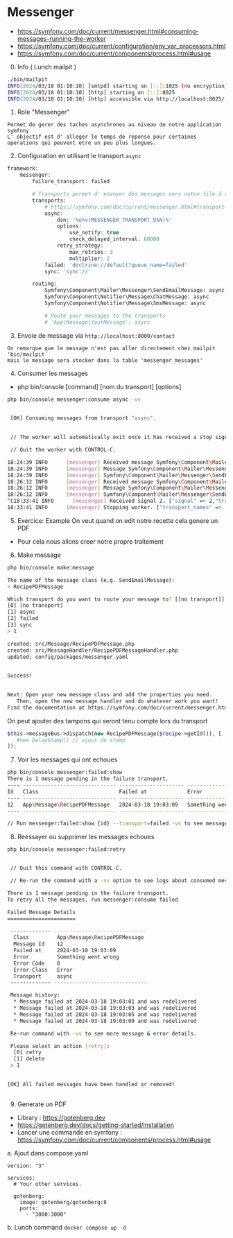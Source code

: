 # Messenger

- https://symfony.com/doc/current/messenger.html#consuming-messages-running-the-worker
- https://symfony.com/doc/current/configuration/env_var_processors.html
- https://symfony.com/doc/current/components/process.html#usage


0. Info ( Lunch mailpit )
```bash
./bin/mailpit
INFO[2024/03/18 01:10:10] [smtpd] starting on [::]:1025 (no encryption) 
INFO[2024/03/18 01:10:10] [http] starting on [::]:8025                 
INFO[2024/03/18 01:10:10] [http] accessible via http://localhost:8025/ 

```


1. Role "Messenger"
```
Permet de gerer des taches asynchrones au niveau de notre application symfony
L' objectif est d' alleger le temps de reponse pour certaines operations qui peuvent etre un peu plus longues.
```


2. Configuration en utilisant le transport ```async```
```php 
framework:
    messenger:
        failure_transport: failed

        # Transports permet d' envoyer des messages vers notre file d attente
        transports:
            # https://symfony.com/doc/current/messenger.html#transport-configuration
            async:
                dsn: '%env(MESSENGER_TRANSPORT_DSN)%'
                options:
                    use_notify: true
                    check_delayed_interval: 60000
                retry_strategy:
                    max_retries: 3
                    multiplier: 2
            failed: 'doctrine://default?queue_name=failed'
            sync: 'sync://'

        routing:
            Symfony\Component\Mailer\Messenger\SendEmailMessage: async
            Symfony\Component\Notifier\Message\ChatMessage: async
            Symfony\Component\Notifier\Message\SmsMessage: async

            # Route your messages to the transports
            # 'App\Message\YourMessage': async
```


3. Envoie de message via ```http://localhost:8000/contact```
```
On remarque que le message n'est pas aller directement chez mailpit 'bin/mailpit'
mais le message sera stocker dans la table 'messenger_messages'
```

4. Consumer les messages
- php bin/console [command] [nom du transport] [options]
```bash
php bin/console messenger:consume async -vv

                                                                                                                        
 [OK] Consuming messages from transport "async".                                                                        
                                                                                                                        

 // The worker will automatically exit once it has received a stop signal via the messenger:stop-workers command.       

 // Quit the worker with CONTROL-C.                                                                                     

18:24:39 INFO      [messenger] Received message Symfony\Component\Mailer\Messenger\SendEmailMessage ["class" => "Symfony\Component\Mailer\Messenger\SendEmailMessage"]
18:24:39 INFO      [messenger] Message Symfony\Component\Mailer\Messenger\SendEmailMessage handled by Symfony\Component\Mailer\Messenger\MessageHandler::__invoke ["class" => "Symfony\Component\Mailer\Messenger\SendEmailMessage","handler" => "Symfony\Component\Mailer\Messenger\MessageHandler::__invoke"]
18:24:39 INFO      [messenger] Symfony\Component\Mailer\Messenger\SendEmailMessage was handled successfully (acknowledging to transport). ["class" => "Symfony\Component\Mailer\Messenger\SendEmailMessage"]
18:26:12 INFO      [messenger] Received message Symfony\Component\Mailer\Messenger\SendEmailMessage ["class" => "Symfony\Component\Mailer\Messenger\SendEmailMessage"]
18:26:12 INFO      [messenger] Message Symfony\Component\Mailer\Messenger\SendEmailMessage handled by Symfony\Component\Mailer\Messenger\MessageHandler::__invoke ["class" => "Symfony\Component\Mailer\Messenger\SendEmailMessage","handler" => "Symfony\Component\Mailer\Messenger\MessageHandler::__invoke"]
18:26:12 INFO      [messenger] Symfony\Component\Mailer\Messenger\SendEmailMessage was handled successfully (acknowledging to transport). ["class" => "Symfony\Component\Mailer\Messenger\SendEmailMessage"]
^C18:33:41 INFO      [messenger] Received signal 2. ["signal" => 2,"transport_names" => ["async"]]
18:33:41 INFO      [messenger] Stopping worker. ["transport_names" => ["async"]]

```


5. Exercice: Example On veut quand on edit notre recette cela genere un PDF 
- Pour cela nous allons creer notre propre traitement 

6. Make message 
```bash
php bin/console make:message 

The name of the message class (e.g. SendEmailMessage):
> RecipePDFMessage

Which transport do you want to route your message to? [[no transport]]:
[0] [no transport]
[1] async
[2] failed
[3] sync
> 1

created: src/Message/RecipePDFMessage.php
created: src/MessageHandler/RecipePDFMessageHandler.php
updated: config/packages/messenger.yaml

       
Success! 
       

Next: Open your new message class and add the properties you need.
   Then, open the new message handler and do whatever work you want!
Find the documentation at https://symfony.com/doc/current/messenger.html

```

On peut ajouter des tampons qui seront tenu compte lors du transport
```php 
$this->messageBus->dispatch(new RecipePDFMessage($recipe->getId()), [
   #new DelayStamp() // ajout de stamp
]);
```


7. Voir les messages qui ont echoues 
```bash 
php bin/console messenger:failed:show
There is 1 message pending in the failure transport.
---- ------------------------------ --------------------- ---------------------- 
Id   Class                          Failed at             Error                 
---- ------------------------------ --------------------- ---------------------- 
12   App\Message\RecipePDFMessage   2024-03-18 19:03:09   Something went wrong  
---- ------------------------------ --------------------- ---------------------- 

// Run messenger:failed:show {id} --transport=failed -vv to see message details. 
```
             


8. Reessayer ou supprimer les messages echoues 
```bash 
php bin/console messenger:failed:retry


 // Quit this command with CONTROL-C.                                                                                   

 // Re-run the command with a -vv option to see logs about consumed messages.                                           

There is 1 message pending in the failure transport.
To retry all the messages, run messenger:consume failed

Failed Message Details
======================

 ------------- ------------------------------ 
  Class         App\Message\RecipePDFMessage  
  Message Id    12                            
  Failed at     2024-03-18 19:03:09           
  Error         Something went wrong          
  Error Code    0                             
  Error Class   Error                         
  Transport     async                         
 ------------- ------------------------------ 

 Message history:
  * Message failed at 2024-03-18 19:03:01 and was redelivered
  * Message failed at 2024-03-18 19:03:03 and was redelivered
  * Message failed at 2024-03-18 19:03:05 and was redelivered
  * Message failed at 2024-03-18 19:03:09 and was redelivered

 Re-run command with -vv to see more message & error details.

 Please select an action [retry]:
  [0] retry
  [1] delete
 > 1

                                                                                                                        
[OK] All failed messages have been handled or removed!                                                                 
                                                                                                                        
```


9. Generate un PDF 
- Library : https://gotenberg.dev
- https://gotenberg.dev/docs/getting-started/installation
- Lancer une commande en symfony : https://symfony.com/doc/current/components/process.html#usage

a. Ajout dans compose.yaml
```
version: "3"

services:
  # Your other services.

  gotenberg:
    image: gotenberg/gotenberg:8
    ports:
      - "3000:3000"
```

b. Lunch command ```docker compose up -d```